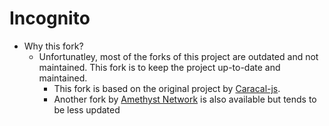 # Incognito

- Why this fork?
  - Unfortunatley, most of the forks of this project are outdated and not maintained. This fork is to keep the project up-to-date and maintained.
    - This fork is based on the original project by [Caracal-js](https://github.com/caracal-js/incognito).
    - Another fork by [Amethyst Network](https://github.com/amethystnetwork-dev/incognito) is also available but tends to be less updated
